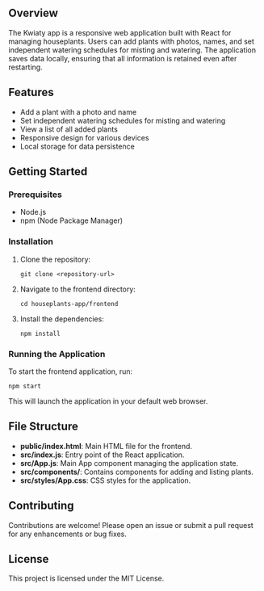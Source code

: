 ## Overview
The Kwiaty app is a responsive web application built with React for managing houseplants. Users can add plants with photos, names, and set independent watering schedules for misting and watering. The application saves data locally, ensuring that all information is retained even after restarting.

## Features
- Add a plant with a photo and name
- Set independent watering schedules for misting and watering
- View a list of all added plants
- Responsive design for various devices
- Local storage for data persistence

## Getting Started

### Prerequisites
- Node.js
- npm (Node Package Manager)

### Installation
1. Clone the repository:
   ```
   git clone <repository-url>
   ```
2. Navigate to the frontend directory:
   ```
   cd houseplants-app/frontend
   ```
3. Install the dependencies:
   ```
   npm install
   ```

### Running the Application
To start the frontend application, run:
```
npm start
```
This will launch the application in your default web browser.

## File Structure
- **public/index.html**: Main HTML file for the frontend.
- **src/index.js**: Entry point of the React application.
- **src/App.js**: Main App component managing the application state.
- **src/components/**: Contains components for adding and listing plants.
- **src/styles/App.css**: CSS styles for the application.

## Contributing
Contributions are welcome! Please open an issue or submit a pull request for any enhancements or bug fixes.

## License
This project is licensed under the MIT License.